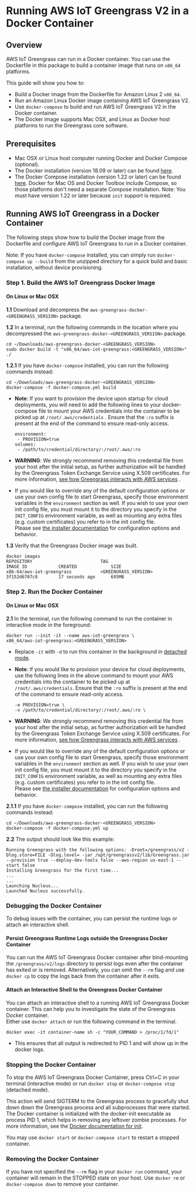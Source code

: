 
# Running AWS IoT Greengrass V2 in a Docker Container  
## Overview  
AWS IoT Greengrass can run in a Docker container. You can use the Dockerfile in this package to build a container image that runs on `x86_64` platforms.   
  
This guide will show you how to:  
 * Build a Docker image from the Dockerfile for Amazon Linux 2 `x86_64`.  
 * Run an Amazon Linux Docker image containing AWS IoT Greengrass V2.
 * Use `docker-compose` to build and run AWS IoT Greengrass V2 in the Docker container.  
 * The Docker image supports Mac OSX, and Linux as Docker host platforms to run the Greengrass core software.  
  
## Prerequisites  
* Mac OSX or Linux host computer running Docker and Docker Compose (optional).  
 * The Docker installation (version 18.09 or later) can be found [here](https://docs.docker.com/install/ ).
 * The Docker Compose installation (version 1.22 or later) can be found [here]( https://docs.docker.com/compose/install/).
   Docker for Mac OS and Docker Toolbox include Compose, so those platforms don't need a separate Compose installation. Note: You must have version 1.22 or later because `init` support is required.  
  
## Running AWS IoT Greengrass in a Docker Container  
The following steps show how to build the Docker image from the Dockerfile and configure AWS IoT Greengrass to run in a Docker container.  
  
Note: If you have `docker-compose` installed, you can simply run `docker-compose up --build` from the unzipped directory for a quick build and basic installation, without device provisioning.   
  
### Step 1. Build the AWS IoT Greengrass Docker Image  
#### On Linux or Mac OSX  
  
**1.1** Download and decompress the `aws-greengrass-docker-<GREENGRASS_VERSION>` package.
  
**1.2** In a terminal, run the following commands in the location where you decompressed the `aws-greengrass-docker-<GREENGRASS_VERSION>` package.
```  
cd ~/Downloads/aws-greengrass-docker-<GREENGRASS_VERSION>
sudo docker build -t "x86_64/aws-iot-greengrass:<GREENGRASS_VERSION>" ./
```  
  
**1.2.1** If you have `docker-compose` installed, you can run the following commands instead:  
```
cd ~/Downloads/aws-greengrass-docker-<GREENGRASS_VERSION>
docker-compose -f docker-compose.yml build        
 ```
     
 * **Note**: If you want to provision the device upon startup for cloud deployments, you will need to add the following lines to your docker-compose file to mount your AWS credentials into the container to be picked up at `/root/.aws/credentials` . Ensure that the `:ro` suffix is present at the end of the command to ensure read-only access.  
  
	```
	environment:  
	 - PROVISION=true
	volumes:  
	 - /path/to/credential/directory/:/root/.aws/:ro
	 ```
  
* **WARNING**: We strongly recommend removing this credential file from your host after the initial setup, as further authorization will be handled by the Greengrass Token Exchange Service using X.509 certificates. For more information, [see how Greengrass interacts with AWS services](
https://docs.aws.amazon.com/greengrass/v2/developerguide/interact-with-aws-services.html ) .
  
* If you would like to override any of the default configuration options or use your own config file to start Greengrass, specify those environment variables in the `environment` section as well. If you wish to use your own init config file, you must mount it to the directory you specify in the `INIT_CONFIG` environment variable, as well as mounting any extra files (e.g. custom certificates) you refer to in the init config file.  
Please see [the installer documentation](https://docs.aws.amazon.com/greengrass/v2/developerguide/configure-installer.html ) for configuration options and behavior. 

  
**1.3**  Verify that the Greengrass Docker image was built.  
```  
docker images  
REPOSITORY                          TAG                 				IMAGE ID            CREATED             SIZE
x86-64/aws-iot-greengrass           <GREENGRASS_VERSION>               3f152d6707c8        17 seconds ago      695MB
```  
  
### Step 2. Run the Docker Container  
#### On Linux or Mac OSX  

**2.1** In the terminal, run the following command to run the container in interactive mode in the foreground:  
  
```
docker run --init -it --name aws-iot-greengrass \  
x86_64/aws-iot-greengrass:<GREENGRASS_VERSION>
```
* Replace `-it` with `-d`  to run this container in the background in [detached mode](https://docs.docker.com/engine/reference/run/#detached-vs-foreground).
* **Note**: If you would like to provision your device for cloud deployments, use the following lines in the above command to mount your AWS credentials into the container to be picked up at `/root/.aws/credentials`. Ensure that the `:ro` suffix is present at the end of the command to ensure read-only access.  

	```  
	-e PROVISION=true \  
	-v /path/to/credential/directory/:/root/.aws/:ro \  
	``` 
* **WARNING**: We strongly recommend removing this credential file from your host after the initial setup, as further authorization will be handled by the Greengrass Token Exchange Service using X.509 certificates. For more information, [see how Greengrass interacts with AWS services](
https://docs.aws.amazon.com/greengrass/v2/developerguide/interact-with-aws-services.html ) . 
  
* If you would like to override any of the default configuration options or use your own config file to start Greengrass, specify those environment variables in the `environment` section as well. If you wish to use your own init config file, you must mount it to the directory you specify in the `INIT_CONFIG` environment variable, as well as mounting any extra files (e.g. custom certificates) you refer to in the init config file.  
Please see [the installer documentation](https://docs.aws.amazon.com/greengrass/v2/developerguide/configure-installer.html ) for configuration options and behavior. 
  
  
**2.1.1**  If you have `docker-compose` installed, you can run the following commands instead:  
```  
cd ~/Downloads/aws-greengrass-docker-<GREENGRASS_VERSION>
docker-compose -f docker-compose.yml up  
```  
  
**2.2** The output should look like this example:  
```  
Running Greengrass with the following options: -Droot=/greengrass/v2 -Dlog.store=FILE -Dlog.level= -jar /opt/greengrassv2/lib/Greengrass.jar --provision true --deploy-dev-tools false --aws-region us-east-1 --start false  
Installing Greengrass for the first time...  
...  
...  
Launching Nucleus...  
Launched Nucleus successfully.  
```  
  
### Debugging the Docker Container  
To debug issues with the container, you can persist the runtime logs or attach an interactive shell.  
  
#### Persist Greengrass Runtime Logs outside the Greengrass Docker Container  
You can run the AWS IoT Greengrass Docker container after bind-mounting the `/greengrass/v2/logs` directory to persist logs even after the container has exited or is removed. Alternatively, you can omit the `--rm` flag and use `docker cp` to copy the logs back from the container after it exits.  
  
  
#### Attach an Interactive Shell to the Greengrass Docker Container  
You can attach an interactive shell to a running AWS IoT Greengrass Docker container. This can help you to investigate the state of the Greengrass Docker container.  
Either use `docker attach` or run the following command in the terminal.  
```  
docker exec -it container-name sh -c "YOUR_COMMAND > /proc/1/fd/1"  
```  
  * This ensures that all output is redirected to PID 1 and will show up in the docker logs.
  
### Stopping the Docker Container  
To stop the AWS IoT Greengrass Docker Container, press Ctrl+C in your terminal (interactive mode) or run `docker stop` or `docker-compose stop` (detached mode). 
  
This action will send SIGTERM to the Greengrass process to gracefully shut down down the Greengrass process and all subprocesses that were started. The Docker container is initialized with the docker-init executable as process PID 1, which helps in removing any leftover zombie processes. For more information, see the [Docker documentation for init](https://docs.docker.com/engine/reference/run/#specify-an-init-process).

You may use `docker start` or `docker-compose start` to restart a stopped container.

### Removing the Docker Container

If you have not specified the `--rm` flag in your `docker run` command, your container will remain in the STOPPED state on your host. Use `docker rm` or `docker-compose down` to remove your container.